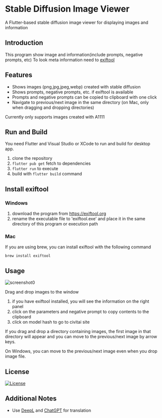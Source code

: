 # Stable Diffusion Image Viewer

A Flutter-based stable diffusion image viewer for displaying images and information

## Introduction

This program show image and information(include prompts, negative prompts, etc)
To look meta information need to [exiftool](https://exiftool.org)

## Features

* Shows images (png,jpg,jpeg,webp) created with stable diffusion 
* Shows prompts, negative prompts, etc. if exiftool is available
* Prompts and negative prompts can be copied to clipboard with one click
* Navigate to previous/next image in the same directory (on Mac, only when dragging and dropping directories)

Currently only supports images created with A1111

## Run and Build

You need Flutter and Visual Studio or XCode to run and build for desktop app.

1. clone the repository
2. `flutter pub get` fetch to dependencies
3. `flutter run` to execute
4. build with `flutter build` command

## Install exiftool
### Windows
1. download the program from https://exiftool.org
2. rename the executable file to 'exiftool.exe' and place it in the same directory of this program or execution path

### Mac
If you are using brew, you can install exiftool with the following command

```brew install exiftool```

## Usage

![screenshot0](images/screenshot1.jpg)

Drag and drop images to the window

1. if you have exiftool installed, you will see the information on the right panel
2. click on the parameters and negative prompt to copy contents to the clipboard
3. click on model hash to go to civitai site

If you drag and drop a directory containing images, the first image in that directory will appear and you can move to the previous/next image by arrow keys.

On Windows, you can move to the previous/next image even when you drop image file.

## License

[![License](https://img.shields.io/badge/License-BSD%202--Clause--"Simplified"-blue.svg)](LICENSE)

## Additional Notes

* Use [DeepL](https://www.deepl.com/translator) and [ChatGPT](https://chat.openai.com) for translation
